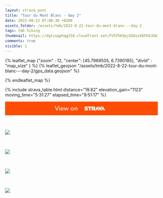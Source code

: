 ```yaml
---
layout: strava_post
title: "Tour du Mont Blanc - day 2"
date: 2022-08-22 07:08:38 +0200
assets_folder: /assets/tmb/2022-8-22-tour-du-mont-blanc---day-2
tags: tmb hiking
thumbnail: https://dgtzuqphqg23d.cloudfront.net/FV5ThKXpjGG6sxX6Fh6JDAjBjm3YEmzZZpbdrsvgxgM-768x1024.jpg
comments: true
visible: 1
---
```



{% leaflet_map {"zoom" : 12,
                  "center": [45.7969505, 6.7390185],
                 "divId" : "map_size" } %}
    {% leaflet_geojson "/assets/tmb/2022-8-22-tour-du-mont-blanc---day-2/gps_data.geojson" %}

{% endleaflet_map %}





{% include strava_table.html distance="19.82" elevation_gain="1123" moving_time="5:31:27" elapsed_time="9:51:17" %}

[![](/assets/strava.jpg)](https://www.strava.com/activities/7687369815)


<br />

![](https://dgtzuqphqg23d.cloudfront.net/FV5ThKXpjGG6sxX6Fh6JDAjBjm3YEmzZZpbdrsvgxgM-768x1024.jpg)


<br />

![](https://dgtzuqphqg23d.cloudfront.net/-Sf_KJkWNhohxonrBa24-OU3zMVmAvMsDQnM_zT6-8c-768x1024.jpg)


<br />

![](https://dgtzuqphqg23d.cloudfront.net/901bi-Kwp4hcOaKOKBWTLrmKMg4KHDeiHNTArFJ8_JU-768x1024.jpg)


<br />

![](https://dgtzuqphqg23d.cloudfront.net/PYuVHc1EyatqVkcze2GiP3E1S6XoCu4fzLLFpseNGBU-1024x768.jpg)
